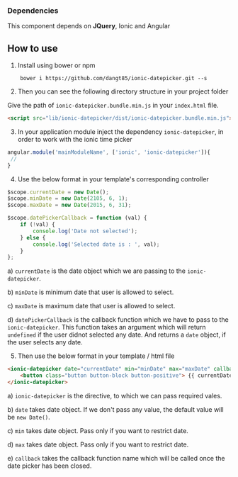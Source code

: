 ### Dependencies ###

This component depends on **JQuery**, Ionic and Angular

## How to use ###

1) Install using bower or npm

```
    bower i https://github.com/dangt85/ionic-datepicker.git --s
```

2) Then you can see the following directory structure in your project folder

Give the path of  `ionic-datepicker.bundle.min.js` in your `index.html` file.

````html
<script src="lib/ionic-datepicker/dist/ionic-datepicker.bundle.min.js"></script>
````    
    
3) In your application module inject the dependency `ionic-datepicker`, in order to work with the ionic time picker

````javascript
angular.module('mainModuleName', ['ionic', 'ionic-datepicker']){
 //
}
````

4) Use the below format in your template's corresponding controller

````javascript
$scope.currentDate = new Date();
$scope.minDate = new Date(2105, 6, 1);
$scope.maxDate = new Date(2015, 6, 31);

$scope.datePickerCallback = function (val) {
	if (!val) {	
		console.log('Date not selected');
	} else {
		console.log('Selected date is : ', val);
	}
};
````

a) `currentDate` is the date object which we are passing to the `ionic-datepicker`.

b) `minDate` is minimum date that user is allowed to select.

c) `maxDate` is maximum date that user is allowed to select.

d) `datePickerCallback` is the callback function which we have to pass to the `ionic-datepicker`. This function takes an argument which will return `undefined` if the user didnot selected any date. And returns a `date` object, if the user selects any date.


5) Then use the below format in your template / html file

````html
<ionic-datepicker date="currentDate" min="minDate" max="maxDate" callback="datePickerCallback">
    <button class="button button-block button-positive"> {{ currentDate | date:'MMMM/dd/yyyy' }} </button>
</ionic-datepicker>
````


a) `ionic-datepicker` is the directive, to which we can pass required vales.

b) `date` takes date object. If we don't pass any value, the default value will be `new Date()`.

c) `min` takes date object. Pass only if you want to restrict date.

d) `max` takes date object. Pass only if you want to restrict date.

e) `callback` takes the callback function name which will be called once the date picker has been closed.

